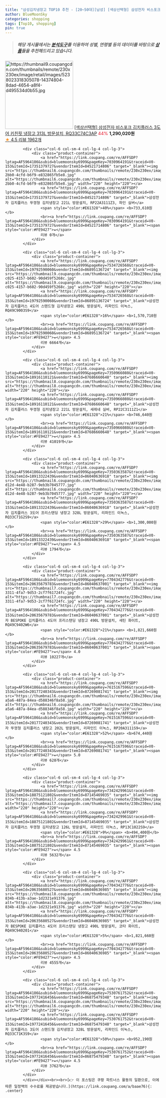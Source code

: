 ```yaml
---
title: "삼성김치냉장고 TOP10 추천 - [20~50대][남성] [색상선택형] 삼성전자 비스포크 김치플러스 3도어 키친핏 냉장고 313L 방문설치, RQ33C74C3AP"
author: BlueMoonSky
categories: shopping
tags: [Top10, shopping]
pin: true
---
```


> ##### 해당 게시물에서는 [**분석도구**](https://itemscout.io/)를 이용하여 **성별**, **연령별** 등의 데이터를 바탕으로 [**상품**](https://link.coupang.com/a/baae76)들을 추천해드리고 있습니다.
<div class="container"><div class="row">
            <div class="col-6 col-sm-4 col-lg-4 col-lg-3">
                <div class="product-container">
                    <a href="https://link.coupang.com/re/AFFSDP?lptag=AF5964186&subid=bluemoonsky6999&pageKey=7350363602&traceid=V0-153&itemId=19383307363&vendorItemId=86483897242" target="_blank"><img src="https://thumbnail9.coupangcdn.com/thumbnails/remote/230x230ex/image/retail/images/5238023318305078-14374804-8dad-4654-a8f4-d495534d0b55.jpg" alt="https://thumbnail9.coupangcdn.com/thumbnails/remote/230x230ex/image/retail/images/5238023318305078-14374804-8dad-4654-a8f4-d495534d0b55.jpg" width="220" height="220"></a>
                    <a href="https://link.coupang.com/re/AFFSDP?lptag=AF5964186&subid=bluemoonsky6999&pageKey=7350363602&traceid=V0-153&itemId=19383307363&vendorItemId=86483897242" target="_blank">[색상선택형] 삼성전자 비스포크 김치플러스 3도어 키친핏 냉장고 313L 방문설치, RQ33C74C3AP</a>
                    <span style="color:#E61328">44%</span> <b>1,290,020원</b>
                    <br><a href="https://link.coupang.com/re/AFFSDP?lptag=AF5964186&subid=bluemoonsky6999&pageKey=7350363602&traceid=V0-153&itemId=19383307363&vendorItemId=86483897242" target="_blank"><span style="color:#FE9427">★</span> 4.5
                    리뷰 1962개</a>
                </div>
            </div>
            
            <div class="col-6 col-sm-4 col-lg-4 col-lg-3">
                <div class="product-container">
                    <a href="https://link.coupang.com/re/AFFSDP?lptag=AF5964186&subid=bluemoonsky6999&pageKey=7030964191&traceid=V0-153&itemId=17351379727&vendorItemId=84521714806" target="_blank"><img src="https://thumbnail6.coupangcdn.com/thumbnails/remote/230x230ex/image/retail/images/2022/12/29/16/2/3a24c6e0-2bb0-4cfd-b6f9-e832865fb5e8.jpg" alt="https://thumbnail6.coupangcdn.com/thumbnails/remote/230x230ex/image/retail/images/2022/12/29/16/2/3a24c6e0-2bb0-4cfd-b6f9-e832865fb5e8.jpg" width="220" height="220"></a>
                    <a href="https://link.coupang.com/re/AFFSDP?lptag=AF5964186&subid=bluemoonsky6999&pageKey=7030964191&traceid=V0-153&itemId=17351379727&vendorItemId=84521714806" target="_blank">삼성전자 김치플러스 뚜껑형 김치냉장고 221L 방문설치, RP22A3111Z3, 파인 실버</a>
                    <span style="color:#E61328">40%</span> <b>733,610원</b>
                    <br><a href="https://link.coupang.com/re/AFFSDP?lptag=AF5964186&subid=bluemoonsky6999&pageKey=7030964191&traceid=V0-153&itemId=17351379727&vendorItemId=84521714806" target="_blank"><span style="color:#FE9427">★</span> 
                    리뷰 0개</a>
                </div>
            </div>
            
            <div class="col-6 col-sm-4 col-lg-4 col-lg-3">
                <div class="product-container">
                    <a href="https://link.coupang.com/re/AFFSDP?lptag=AF5964186&subid=bluemoonsky6999&pageKey=7534726568&traceid=V0-153&itemId=19792590060&vendorItemId=86895136724" target="_blank"><img src="https://thumbnail9.coupangcdn.com/thumbnails/remote/230x230ex/image/retail/images/2023/08/16/16/4/568ea042-c025-4157-b602-90d459f5268c.jpg" alt="https://thumbnail9.coupangcdn.com/thumbnails/remote/230x230ex/image/retail/images/2023/08/16/16/4/568ea042-c025-4157-b602-90d459f5268c.jpg" width="220" height="220"></a>
                    <a href="https://link.coupang.com/re/AFFSDP?lptag=AF5964186&subid=bluemoonsky6999&pageKey=7534726568&traceid=V0-153&itemId=19792590060&vendorItemId=86895136724" target="_blank">삼성전자 김치플러스 4도어 스탠드형 김치냉장고 490L 방문설치, 리파인드 이녹스, RQ49C9003S9</a>
                    <span style="color:#E61328">16%</span> <b>1,570,710원</b>
                    <br><a href="https://link.coupang.com/re/AFFSDP?lptag=AF5964186&subid=bluemoonsky6999&pageKey=7534726568&traceid=V0-153&itemId=19792590060&vendorItemId=86895136724" target="_blank"><span style="color:#FE9427">★</span> 4.5
                    리뷰 6664개</a>
                </div>
            </div>
            
            <div class="col-6 col-sm-4 col-lg-4 col-lg-3">
                <div class="product-container">
                    <a href="https://link.coupang.com/re/AFFSDP?lptag=AF5964186&subid=bluemoonsky6999&pageKey=7350966080&traceid=V0-153&itemId=18916110121&vendorItemId=87686660648" target="_blank"><img src="https://thumbnail8.coupangcdn.com/thumbnails/remote/230x230ex/image/vendor_inventory/3961/1e6bec1dbf86a5d13055da8c78c0264c7217d5cbd23727f7fb80e52e4cc3.jpg" alt="https://thumbnail8.coupangcdn.com/thumbnails/remote/230x230ex/image/vendor_inventory/3961/1e6bec1dbf86a5d13055da8c78c0264c7217d5cbd23727f7fb80e52e4cc3.jpg" width="220" height="220"></a>
                    <a href="https://link.coupang.com/re/AFFSDP?lptag=AF5964186&subid=bluemoonsky6999&pageKey=7350966080&traceid=V0-153&itemId=18916110121&vendorItemId=87686660648" target="_blank">삼성전자 김치플러스 뚜껑형 김치냉장고 221L 방문설치, 세레네 실버, RP22C3111Z1</a>
                    <span style="color:#E61328">21%</span> <b>746,640원</b>
                    <br><a href="https://link.coupang.com/re/AFFSDP?lptag=AF5964186&subid=bluemoonsky6999&pageKey=7350966080&traceid=V0-153&itemId=18916110121&vendorItemId=87686660648" target="_blank"><span style="color:#FE9427">★</span> 4.5
                    리뷰 41019개</a>
                </div>
            </div>
            
            <div class="col-6 col-sm-4 col-lg-4 col-lg-3">
                <div class="product-container">
                    <a href="https://link.coupang.com/re/AFFSDP?lptag=AF5964186&subid=bluemoonsky6999&pageKey=7350363587&traceid=V0-153&itemId=18913322439&vendorItemId=86040636918" target="_blank"><img src="https://thumbnail6.coupangcdn.com/thumbnails/remote/230x230ex/image/retail/images/2023/05/22/12/8/f168983c-d12d-4e48-b287-9eb3b7045777.jpg" alt="https://thumbnail6.coupangcdn.com/thumbnails/remote/230x230ex/image/retail/images/2023/05/22/12/8/f168983c-d12d-4e48-b287-9eb3b7045777.jpg" width="220" height="220"></a>
                    <a href="https://link.coupang.com/re/AFFSDP?lptag=AF5964186&subid=bluemoonsky6999&pageKey=7350363587&traceid=V0-153&itemId=18913322439&vendorItemId=86040636918" target="_blank">삼성전자 김치플러스 3도어 프리스탠딩 냉장고 328L 방문설치, 리파인드 이녹스, RQ33C71G2S9</a>
                    <span style="color:#E61328">29%</span> <b>1,300,000원</b>
                    <br><a href="https://link.coupang.com/re/AFFSDP?lptag=AF5964186&subid=bluemoonsky6999&pageKey=7350363587&traceid=V0-153&itemId=18913322439&vendorItemId=86040636918" target="_blank"><span style="color:#FE9427">★</span> 4.5
                    리뷰 1794개</a>
                </div>
            </div>
            
            <div class="col-6 col-sm-4 col-lg-4 col-lg-3">
                <div class="product-container">
                    <a href="https://link.coupang.com/re/AFFSDP?lptag=AF5964186&subid=bluemoonsky6999&pageKey=7704342776&traceid=V0-153&itemId=20635679783&vendorItemId=86040637001" target="_blank"><img src="https://thumbnail7.coupangcdn.com/thumbnails/remote/230x230ex/image/retail/images/2023/05/22/12/1/a2f794df-3311-4fa7-9d53-2cf7f61724fc.jpg" alt="https://thumbnail7.coupangcdn.com/thumbnails/remote/230x230ex/image/retail/images/2023/05/22/12/1/a2f794df-3311-4fa7-9d53-2cf7f61724fc.jpg" width="220" height="220"></a>
                    <a href="https://link.coupang.com/re/AFFSDP?lptag=AF5964186&subid=bluemoonsky6999&pageKey=7704342776&traceid=V0-153&itemId=20635679783&vendorItemId=86040637001" target="_blank">삼성전자 BESPOKE 김치플러스 4도어 프리스탠딩 냉장고 490L 방문설치, 새틴 화이트, RQ49C9402W6</a>
                    <span style="color:#E61328">21%</span> <b>1,821,660원</b>
                    <br><a href="https://link.coupang.com/re/AFFSDP?lptag=AF5964186&subid=bluemoonsky6999&pageKey=7704342776&traceid=V0-153&itemId=20635679783&vendorItemId=86040637001" target="_blank"><span style="color:#FE9427">★</span> 4.0
                    리뷰 10227개</a>
                </div>
            </div>
            
            <div class="col-6 col-sm-4 col-lg-4 col-lg-3">
                <div class="product-container">
                    <a href="https://link.coupang.com/re/AFFSDP?lptag=AF5964186&subid=bluemoonsky6999&pageKey=7615167596&traceid=V0-153&itemId=20177240343&vendorItemId=87269081741" target="_blank"><img src="https://thumbnail6.coupangcdn.com/thumbnails/remote/230x230ex/image/retail/images/2023/09/22/16/0/1d4a6a5e-a5a6-487a-84ea-d588346f8a58.jpg" alt="https://thumbnail6.coupangcdn.com/thumbnails/remote/230x230ex/image/retail/images/2023/09/22/16/0/1d4a6a5e-a5a6-487a-84ea-d588346f8a58.jpg" width="220" height="220"></a>
                    <a href="https://link.coupang.com/re/AFFSDP?lptag=AF5964186&subid=bluemoonsky6999&pageKey=7615167596&traceid=V0-153&itemId=20177240343&vendorItemId=87269081741" target="_blank">삼성전자 뚜껑형 김치플러스 냉장고 202L 방문설치, 리파인드 이녹스, RP20A3111S9</a>
                    <span style="color:#E61328">52%</span> <b>674,440원</b>
                    <br><a href="https://link.coupang.com/re/AFFSDP?lptag=AF5964186&subid=bluemoonsky6999&pageKey=7615167596&traceid=V0-153&itemId=20177240343&vendorItemId=87269081741" target="_blank"><span style="color:#FE9427">★</span> 5.0
                    리뷰 628개</a>
                </div>
            </div>
            
            <div class="col-6 col-sm-4 col-lg-4 col-lg-3">
                <div class="product-container">
                    <a href="https://link.coupang.com/re/AFFSDP?lptag=AF5964186&subid=bluemoonsky6999&pageKey=7342429961&traceid=V0-153&itemId=18875121802&vendorItemId=87145469035" target="_blank"><img src="https://thumbnail7.coupangcdn.com/thumbnails/remote/230x230ex/image/vendor_inventory/59e6/9d47a8d7b4864f69834eabf0979a09ed3ff42cae9b0f244eeaa1748843e6.jpg" alt="https://thumbnail7.coupangcdn.com/thumbnails/remote/230x230ex/image/vendor_inventory/59e6/9d47a8d7b4864f69834eabf0979a09ed3ff42cae9b0f244eeaa1748843e6.jpg" width="220" height="220"></a>
                    <a href="https://link.coupang.com/re/AFFSDP?lptag=AF5964186&subid=bluemoonsky6999&pageKey=7342429961&traceid=V0-153&itemId=18875121802&vendorItemId=87145469035" target="_blank">삼성전자 김치플러스 뚜껑형 김치냉장고 126L 방문설치, 리파인드 이녹스, RP13C1022S9</a>
                    <span style="color:#E61328">9%</span> <b>494,400원</b>
                    <br><a href="https://link.coupang.com/re/AFFSDP?lptag=AF5964186&subid=bluemoonsky6999&pageKey=7342429961&traceid=V0-153&itemId=18875121802&vendorItemId=87145469035" target="_blank"><span style="color:#FE9427">★</span> 4.5
                    리뷰 5632개</a>
                </div>
            </div>
            
            <div class="col-6 col-sm-4 col-lg-4 col-lg-3">
                <div class="product-container">
                    <a href="https://link.coupang.com/re/AFFSDP?lptag=AF5964186&subid=bluemoonsky6999&pageKey=7704342776&traceid=V0-153&itemId=20635680527&vendorItemId=86040636985" target="_blank"><img src="https://thumbnail8.coupangcdn.com/thumbnails/remote/230x230ex/image/retail/images/2023/05/22/12/5/5ad79fd4-834b-413b-a3ae-1d2321e91376.jpg" alt="https://thumbnail8.coupangcdn.com/thumbnails/remote/230x230ex/image/retail/images/2023/05/22/12/5/5ad79fd4-834b-413b-a3ae-1d2321e91376.jpg" width="220" height="220"></a>
                    <a href="https://link.coupang.com/re/AFFSDP?lptag=AF5964186&subid=bluemoonsky6999&pageKey=7704342776&traceid=V0-153&itemId=20635680527&vendorItemId=86040636985" target="_blank">삼성전자 BESPOKE 김치플러스 4도어 프리스탠딩 냉장고 490L 방문설치, 코타 화이트, RQ49C940201</a>
                    <span style="color:#E61328">5%</span> <b>1,821,660원</b>
                    <br><a href="https://link.coupang.com/re/AFFSDP?lptag=AF5964186&subid=bluemoonsky6999&pageKey=7704342776&traceid=V0-153&itemId=20635680527&vendorItemId=86040636985" target="_blank"><span style="color:#FE9427">★</span> 4.5
                    리뷰 4555개</a>
                </div>
            </div>
            
            <div class="col-6 col-sm-4 col-lg-4 col-lg-3">
                <div class="product-container">
                    <a href="https://link.coupang.com/re/AFFSDP?lptag=AF5964186&subid=bluemoonsky6999&pageKey=7530761752&traceid=V0-153&itemId=19772416456&vendorItemId=86875479348" target="_blank"><img src="https://thumbnail6.coupangcdn.com/thumbnails/remote/230x230ex/image/rs_quotation_api/g490yjgy/b78bde43b8dc42eabede40c122c643f4.jpg" alt="https://thumbnail6.coupangcdn.com/thumbnails/remote/230x230ex/image/rs_quotation_api/g490yjgy/b78bde43b8dc42eabede40c122c643f4.jpg" width="220" height="220"></a>
                    <a href="https://link.coupang.com/re/AFFSDP?lptag=AF5964186&subid=bluemoonsky6999&pageKey=7530761752&traceid=V0-153&itemId=19772416456&vendorItemId=86875479348" target="_blank">삼성전자 김치플러스 3도어 스탠드형 김치냉장고 328L 방문설치, 리파인드 이녹스, RQ33C71K3S9</a>
                    <span style="color:#E61328">50%</span> <b>952,190원</b>
                    <br><a href="https://link.coupang.com/re/AFFSDP?lptag=AF5964186&subid=bluemoonsky6999&pageKey=7530761752&traceid=V0-153&itemId=19772416456&vendorItemId=86875479348" target="_blank"><span style="color:#FE9427">★</span> 4.5
                    리뷰 3762개</a>
                </div>
            </div>
            </div></div><br><br>[👉 이 포스팅은 쿠팡 파트너스 활동의 일환으로, 이에 따른 일정액의 수수료를 제공받습니다.](https://link.coupang.com/a/baae76){: .center}